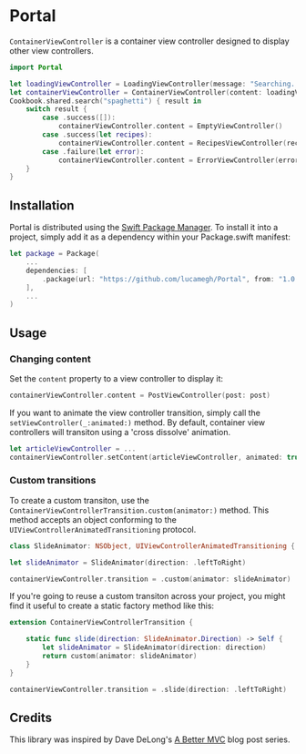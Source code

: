 # Portal

`ContainerViewController` is a container view controller designed to display other view controllers.

```swift
import Portal

let loadingViewController = LoadingViewController(message: "Searching...")
let containerViewController = ContainerViewController(content: loadingViewController)
Cookbook.shared.search("spaghetti") { result in
    switch result {
        case .success([]):
            containerViewController.content = EmptyViewController()
        case .success(let recipes):
            containerViewController.content = RecipesViewController(recipes: recipes)
        case .failure(let error):
            containerViewController.content = ErrorViewController(error: error)
    }
}
```

## Installation

Portal is distributed using the [Swift Package Manager](https://swift.org/package-manager). To install it into a project, simply add it as a dependency within your Package.swift manifest:
```swift
let package = Package(
    ...
    dependencies: [
        .package(url: "https://github.com/lucamegh/Portal", from: "1.0.0")
    ],
    ...
)
```

## Usage

### Changing content

Set the `content` property to a view controller to display it:
```swift
containerViewController.content = PostViewController(post: post)
```

If you want to animate the view controller transition, simply call the `setViewController(_:animated:)` method. By default, container view controllers will transiton using a 'cross dissolve' animation.
```swift
let articleViewController = ...
containerViewController.setContent(articleViewController, animated: true)
```

### Custom transitions
To create a custom transiton, use the `ContainerViewControllerTransition.custom(animator:)` method. This method accepts an object conforming to the `UIViewControllerAnimatedTransitioning` protocol.

```swift
class SlideAnimator: NSObject, UIViewControllerAnimatedTransitioning { ... }

let slideAnimator = SlideAnimator(direction: .leftToRight)

containerViewController.transition = .custom(animator: slideAnimator)
```

If you're going to reuse a custom transiton across your project, you might find it useful to create a static factory method like this:

```swift
extension ContainerViewControllerTransition {

    static func slide(direction: SlideAnimator.Direction) -> Self {
        let slideAnimator = SlideAnimator(direction: direction)
        return custom(animator: slideAnimator)
    }
}

containerViewController.transition = .slide(direction: .leftToRight)
```

## Credits

This library was inspired by Dave DeLong's [A Better MVC](https://davedelong.com/blog/tags/a-better-mvc/) blog post series.
